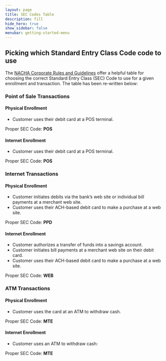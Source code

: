 ```yaml
---
layout: page
title: SEC Codes Table
description: fill
hide_hero: true
show_sidebar: false
menubar: getting-started-menu
---
```


## Picking which Standard Entry Class Code code to use

The [NACHA Corporate Rules and Guidelines](https://github.com/moov-io/ach/blob/master/docs/2013-Corporate-Rules-and-Guidelines.pdf) offer a helpful table for choosing the correct Standard Entry Class (SEC) Code to use for a given enrollment and transaction. The table has been re-written below:

### Point of Sale Transactions

#### Physical Enrollment

- Customer uses their debit card at a POS terminal.

<p>Proper SEC Code: <strong>POS</strong></p>

#### Internet Enrollment

- Customer uses their debit card at a POS terminal.

<p>Proper SEC Code: <strong>POS</strong></p>

### Internet Transactions

#### Physical Enrollment

- Customer initiates debits via the bank’s web site or individual bill payments at a merchant web site.
- Customer uses their ACH-based debit card to make a purchase at a web site.

<p>Proper SEC Code: <strong>PPD</strong></p>

#### Internet Enrollment

- Customer authorizes a transfer of funds into a savings account.
- Customer initiates bill payments at a merchant web site on their debit card.
- Customer uses their ACH-based debit card to make a purchase at a web site.

<p>Proper SEC Code: <strong>WEB</strong></p>

### ATM Transactions

#### Physical Enrollment

- Customer uses the card at an ATM to withdraw cash.

<p>Proper SEC Code: <strong>MTE</strong></p>

#### Internet Enrollment

- Customer uses an ATM to withdraw cash:

<p>Proper SEC Code: <strong>MTE</strong></p>
